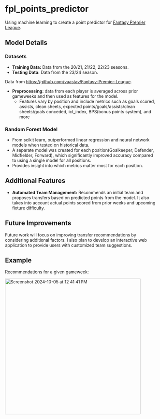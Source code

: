 # fpl_points_predictor
Using machine learning to create a point predictor for [Fantasy Premier League](https://fantasy.premierleague.com/). 

## Model Details
### Datasets
- **Training Data:** Data from the 20/21, 21/22, 22/23 seasons.
- **Testing Data:** Data from the 23/24 season.

Data from https://github.com/vaastav/Fantasy-Premier-League.
- **Preprocessing:** data from each player is averaged across prior gameweeks and then used as features for the model.
  - Features vary by position and include metrics such as goals scored, assists, clean sheets, expected points/goals/assists/clean sheets/goals conceded, ict_index, BPS(bonus points system), and more
    
### Random Forest Model 
- From scikit learn, outperformed linear regression and neural network models when tested on historical data.
- A separate model was created for each position(Goalkeeper, Defender, Midfielder, Forward), which significantly improved accuracy compared to using a single model for all positions.
- Provides insight into which metrics matter most for each position.

## Additional Features
- **Automated Team Management:** Recommends an initial team and proposes transfers based on predicted points from the model.  It also takes into account actual points scored from prior weeks and upcoming fixture difficulty.

## Future Improvements
Future work will focus on improving transfer recommendations by considering additional factors.  I also plan to develop an interactive web application to provide users with customized team suggestions.

## Example
Recommendations for a given gameweek:

<img width="448" alt="Screenshot 2024-10-05 at 12 41 41 PM" src="https://github.com/user-attachments/assets/a6e985b9-d308-4fff-81a1-4d59a6d30d52">



